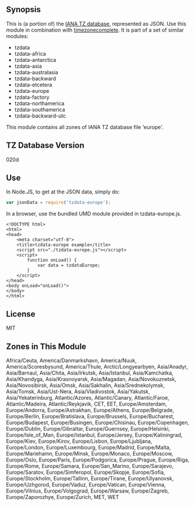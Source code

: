 
## Synopsis

This is (a portion of) the [IANA TZ database](https://www.iana.org/time-zones), represented as JSON. Use this module in combination with [timezonecomplete](https://www.npmjs.com/package/timezonecomplete).
It is part of a set of similar modules:
* tzdata
* tzdata-africa
* tzdata-antarctica
* tzdata-asia
* tzdata-australasia
* tzdata-backward
* tzdata-etcetera
* tzdata-europe
* tzdata-factory
* tzdata-northamerica
* tzdata-southamerica
* tzdata-backward-utc

This module contains all zones of IANA TZ database file 'europe'.



## TZ Database Version

020d

## Use

In Node.JS, to get at the JSON data, simply do:

```javascript
var jsonData = require('tzdata-europe');
```

In a browser, use the bundled UMD module provided in tzdata-europe.js.

```
<!DOCTYPE html>
<html>
<head>
    <meta charset="utf-8">
    <title>tzdata-europe example</title>
    <script src="./tzdata-europe.js"></script>
    <script>
        function onLoad() {
            var data = tzdataEurope;
        }
    </script>
</head>
<body onLoad="onLoad()">
</body>
</html>
```

## License

MIT

## Zones in This Module

Africa/Ceuta, America/Danmarkshavn, America/Nuuk, America/Scoresbysund, America/Thule, Arctic/Longyearbyen, Asia/Anadyr, Asia/Barnaul, Asia/Chita, Asia/Irkutsk, Asia/Istanbul, Asia/Kamchatka, Asia/Khandyga, Asia/Krasnoyarsk, Asia/Magadan, Asia/Novokuznetsk, Asia/Novosibirsk, Asia/Omsk, Asia/Sakhalin, Asia/Srednekolymsk, Asia/Tomsk, Asia/Ust-Nera, Asia/Vladivostok, Asia/Yakutsk, Asia/Yekaterinburg, Atlantic/Azores, Atlantic/Canary, Atlantic/Faroe, Atlantic/Madeira, Atlantic/Reykjavik, CET, EET, Europe/Amsterdam, Europe/Andorra, Europe/Astrakhan, Europe/Athens, Europe/Belgrade, Europe/Berlin, Europe/Bratislava, Europe/Brussels, Europe/Bucharest, Europe/Budapest, Europe/Busingen, Europe/Chisinau, Europe/Copenhagen, Europe/Dublin, Europe/Gibraltar, Europe/Guernsey, Europe/Helsinki, Europe/Isle_of_Man, Europe/Istanbul, Europe/Jersey, Europe/Kaliningrad, Europe/Kiev, Europe/Kirov, Europe/Lisbon, Europe/Ljubljana, Europe/London, Europe/Luxembourg, Europe/Madrid, Europe/Malta, Europe/Mariehamn, Europe/Minsk, Europe/Monaco, Europe/Moscow, Europe/Oslo, Europe/Paris, Europe/Podgorica, Europe/Prague, Europe/Riga, Europe/Rome, Europe/Samara, Europe/San_Marino, Europe/Sarajevo, Europe/Saratov, Europe/Simferopol, Europe/Skopje, Europe/Sofia, Europe/Stockholm, Europe/Tallinn, Europe/Tirane, Europe/Ulyanovsk, Europe/Uzhgorod, Europe/Vaduz, Europe/Vatican, Europe/Vienna, Europe/Vilnius, Europe/Volgograd, Europe/Warsaw, Europe/Zagreb, Europe/Zaporozhye, Europe/Zurich, MET, WET
